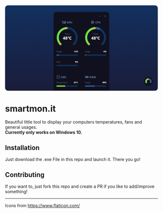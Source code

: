 ![Cover Art](cover.jpg?raw=true "Cover Art")

# smartmon.it
Beautiful little tool to display your computers temperatures, fans and general usages.<br>
**Currently only works on Windows 10.**

## Installation
Just download the .exe File in this repo and launch it. There you go!

## Contributing
If you want to, just fork this repo and create a PR if you like to add/improve something!

---

Icons from https://www.flaticon.com/
